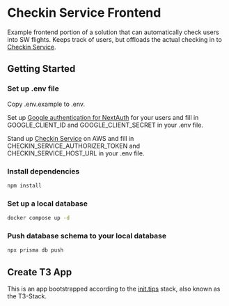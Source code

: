 # Checkin Service Frontend

Example frontend portion of a solution that can automatically check users into SW flights. Keeps track of users, but offloads the actual checking in to [Checkin Service](https://github.com/sw-tools/checkin-service).

## Getting Started

### Set up .env file

Copy .env.example to .env.

Set up [Google authentication for NextAuth](https://next-auth.js.org/providers/google) for your users and fill in GOOGLE_CLIENT_ID and GOOGLE_CLIENT_SECRET in your .env file.

Stand up [Checkin Service](https://github.com/sw-tools/checkin-service) on AWS and fill in CHECKIN_SERVICE_AUTHORIZER_TOKEN and CHECKIN_SERVICE_HOST_URL in your .env file.

### Install dependencies

```sh
npm install
```

### Set up a local database

```sh
docker compose up -d
```

### Push database schema to your local database

```sh
npx prisma db push
```

## Create T3 App

This is an app bootstrapped according to the [init.tips](https://init.tips) stack, also known as the T3-Stack.
